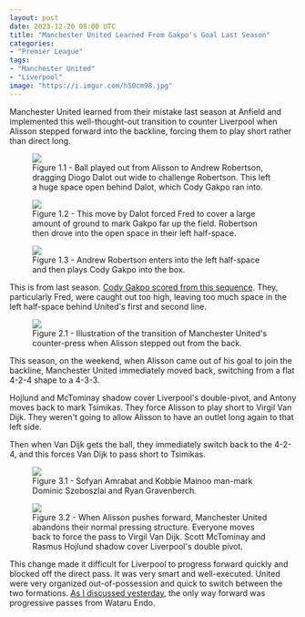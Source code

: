 ```yaml
---
layout: post
date: 2023-12-20 08:00 UTC
title: "Manchester United Learned From Gakpo's Goal Last Season"
categories:
- "Premier League"
tags:
- "Manchester United"
- "Liverpool"
image: "https://i.imgur.com/hS0cm98.jpg"
---
```


Manchester United learned from their mistake last season at Anfield and implemented this well-thought-out transition to counter Liverpool when Alisson stepped forward into the backline, forcing them to play short rather than direct long.

<!---more--->

<figure>
    <img src="https://i.imgur.com/Ezlyc1W.jpg">
    <figcaption>Figure 1.1 - Ball played out from Alisson to Andrew Robertson, dragging Diogo Dalot out wide to challenge Robertson. This left a huge space open behind Dalot, which Cody Gakpo ran into.</figcaption>
</figure> 

<figure>
    <img src="https://i.imgur.com/dHeFIwX.jpg">
    <figcaption>Figure 1.2 - This move by Dalot forced Fred to cover a large amount of ground to mark Gakpo far up the field. Robertson then drove into the open space in their left half-space.</figcaption>
</figure> 

<figure>
    <img src="https://i.imgur.com/krM5x2I.jpg">
    <figcaption>Figure 1.3 - Andrew Robertson enters into the left half-space and then plays Cody Gakpo into the box.</figcaption>
</figure> 

This is from last season. [Cody Gakpo scored from this sequence](https://tacticsjournal.com/Was-Fred-at-fault-for-Liverpool-first-goal-against-Man-United/). They, particularly Fred, were caught out too high, leaving too much space in the left half-space behind United's first and second line. 

<figure>
    <img src="https://i.imgur.com/drMzTQ9.jpg">
    <figcaption>Figure 2.1 - Illustration of the transition of Manchester United's counter-press when Alisson stepped out from the back.</figcaption>
</figure> 

This season, on the weekend, when Alisson came out of his goal to join the backline, Manchester United immediately moved back, switching from a flat 4-2-4 shape to a 4-3-3.

Hojlund and McTominay shadow cover Liverpool's double-pivot, and Antony moves back to mark Tsimikas. They force Alisson to play short to Virgil Van Dijk. They weren't going to allow Alisson to have an outlet long again to that left side. 

Then when Van Dijk gets the ball, they immediately switch back to the 4-2-4, and this forces Van Dijk to pass short to Tsimikas. 

<figure>
    <img src="https://i.imgur.com/LqkYzmY.jpg">
    <figcaption>Figure 3.1 - Sofyan Amrabat and Kobbie Mainoo man-mark Dominic Szoboszlai and Ryan Gravenberch.</figcaption>
</figure> 

<figure>
    <img src="https://i.imgur.com/hS0cm98.jpg">
    <figcaption>Figure 3.2 - When Alisson pushes forward, Manchester United abandons their normal pressing structure. Everyone moves back to force the pass to Virgil Van Dijk. Scott McTominay and Rasmus Hojlund shadow cover Liverpool's double pivot.</figcaption>
</figure> 

This change made it difficult for Liverpool to progress forward quickly and blocked off the direct pass. It was very smart and well-executed. United were very organized out-of-possession and quick to switch between the two formations. [As I discussed yesterday](https://tacticsjournal.com/2023/12/19/liverpool-lacked-coordination-in-the-left-half-space/), the only way forward was progressive passes from Wataru Endo.